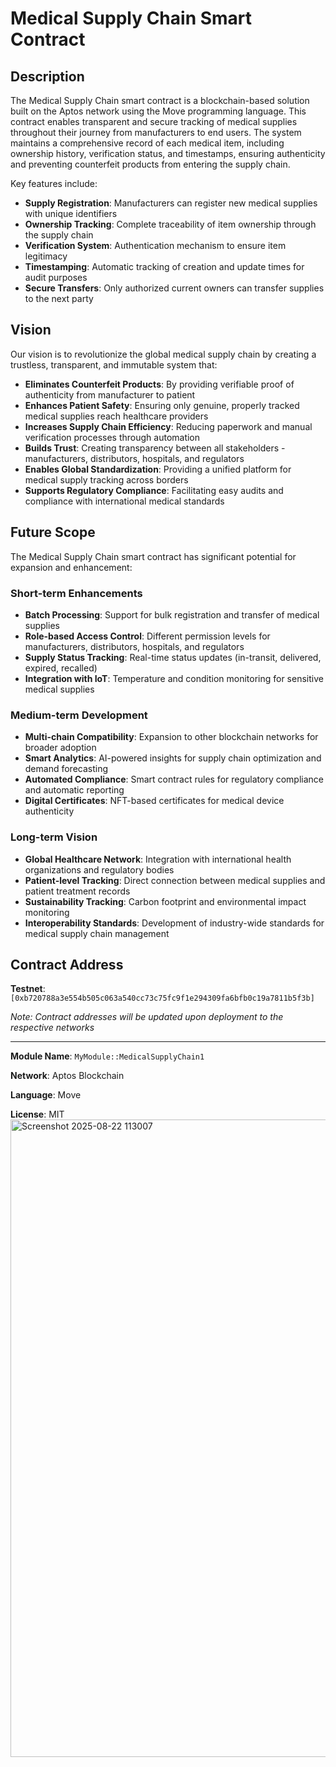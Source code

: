 # Medical Supply Chain Smart Contract

## Description

The Medical Supply Chain smart contract is a blockchain-based solution built on the Aptos network using the Move programming language. This contract enables transparent and secure tracking of medical supplies throughout their journey from manufacturers to end users. The system maintains a comprehensive record of each medical item, including ownership history, verification status, and timestamps, ensuring authenticity and preventing counterfeit products from entering the supply chain.

Key features include:
- **Supply Registration**: Manufacturers can register new medical supplies with unique identifiers
- **Ownership Tracking**: Complete traceability of item ownership through the supply chain
- **Verification System**: Authentication mechanism to ensure item legitimacy
- **Timestamping**: Automatic tracking of creation and update times for audit purposes
- **Secure Transfers**: Only authorized current owners can transfer supplies to the next party

## Vision

Our vision is to revolutionize the global medical supply chain by creating a trustless, transparent, and immutable system that:

- **Eliminates Counterfeit Products**: By providing verifiable proof of authenticity from manufacturer to patient
- **Enhances Patient Safety**: Ensuring only genuine, properly tracked medical supplies reach healthcare providers
- **Increases Supply Chain Efficiency**: Reducing paperwork and manual verification processes through automation
- **Builds Trust**: Creating transparency between all stakeholders - manufacturers, distributors, hospitals, and regulators
- **Enables Global Standardization**: Providing a unified platform for medical supply tracking across borders
- **Supports Regulatory Compliance**: Facilitating easy audits and compliance with international medical standards

## Future Scope

The Medical Supply Chain smart contract has significant potential for expansion and enhancement:

### Short-term Enhancements
- **Batch Processing**: Support for bulk registration and transfer of medical supplies
- **Role-based Access Control**: Different permission levels for manufacturers, distributors, hospitals, and regulators
- **Supply Status Tracking**: Real-time status updates (in-transit, delivered, expired, recalled)
- **Integration with IoT**: Temperature and condition monitoring for sensitive medical supplies

### Medium-term Development
- **Multi-chain Compatibility**: Expansion to other blockchain networks for broader adoption
- **Smart Analytics**: AI-powered insights for supply chain optimization and demand forecasting
- **Automated Compliance**: Smart contract rules for regulatory compliance and automatic reporting
- **Digital Certificates**: NFT-based certificates for medical device authenticity

### Long-term Vision
- **Global Healthcare Network**: Integration with international health organizations and regulatory bodies
- **Patient-level Tracking**: Direct connection between medical supplies and patient treatment records
- **Sustainability Tracking**: Carbon footprint and environmental impact monitoring
- **Interoperability Standards**: Development of industry-wide standards for medical supply chain management

## Contract Address

**Testnet**: `[0xb720788a3e554b505c063a540cc73c75fc9f1e294309fa6bfb0c19a7811b5f3b]`

*Note: Contract addresses will be updated upon deployment to the respective networks*

---

**Module Name**: `MyModule::MedicalSupplyChain1`

**Network**: Aptos Blockchain

**Language**: Move

**License**: MIT
<img width="1920" height="1020" alt="Screenshot 2025-08-22 113007" src="https://github.com/user-attachments/assets/088c6a34-8f77-4da8-b5e3-ecb880b60150" />
